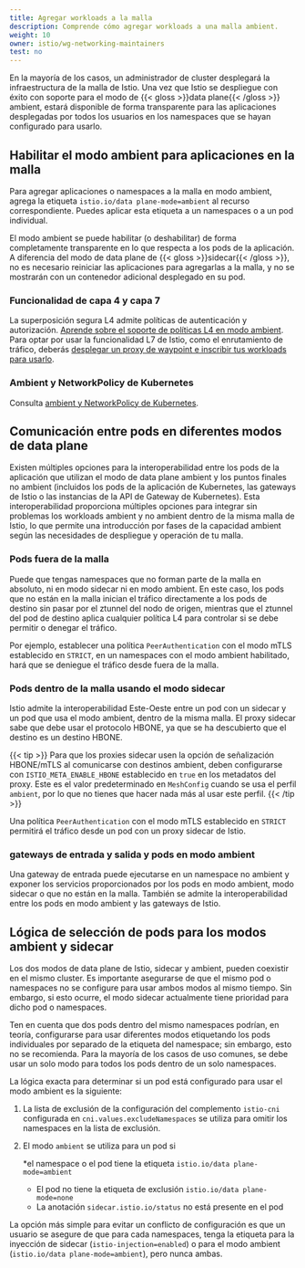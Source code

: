 ```yaml
---
title: Agregar workloads a la malla
description: Comprende cómo agregar workloads a una malla ambient.
weight: 10
owner: istio/wg-networking-maintainers
test: no
---
```


En la mayoría de los casos, un administrador de cluster desplegará la infraestructura de la malla de Istio. Una vez que Istio se despliegue con éxito con soporte para el modo de {{< gloss >}}data plane{{< /gloss >}} ambient, estará disponible de forma transparente para las aplicaciones desplegadas por todos los usuarios en los namespaces que se hayan configurado para usarlo.

## Habilitar el modo ambient para aplicaciones en la malla

Para agregar aplicaciones o namespaces a la malla en modo ambient, agrega la etiqueta `istio.io/data plane-mode=ambient` al recurso correspondiente. Puedes aplicar esta etiqueta a un namespaces o a un pod individual.

El modo ambient se puede habilitar (o deshabilitar) de forma completamente transparente en lo que respecta a los pods de la aplicación. A diferencia del modo de data plane de {{< gloss >}}sidecar{{< /gloss >}}, no es necesario reiniciar las aplicaciones para agregarlas a la malla, y no se mostrarán con un contenedor adicional desplegado en su pod.

### Funcionalidad de capa 4 y capa 7

La superposición segura L4 admite políticas de autenticación y autorización. [Aprende sobre el soporte de políticas L4 en modo ambient](/es/docs/ambient/usage/l4-policy/). Para optar por usar la funcionalidad L7 de Istio, como el enrutamiento de tráfico, deberás [desplegar un proxy de waypoint e inscribir tus workloads para usarlo](/es/docs/ambient/usage/waypoint/).

### Ambient y NetworkPolicy de Kubernetes

Consulta [ambient y NetworkPolicy de Kubernetes](/es/docs/ambient/usage/networkpolicy/).

## Comunicación entre pods en diferentes modos de data plane

Existen múltiples opciones para la interoperabilidad entre los pods de la aplicación que utilizan el modo de data plane ambient y los puntos finales no ambient (incluidos los pods de la aplicación de Kubernetes, las gateways de Istio o las instancias de la API de Gateway de Kubernetes). Esta interoperabilidad proporciona múltiples opciones para integrar sin problemas los workloads ambient y no ambient dentro de la misma malla de Istio, lo que permite una introducción por fases de la capacidad ambient según las necesidades de despliegue y operación de tu malla.

### Pods fuera de la malla

Puede que tengas namespaces que no forman parte de la malla en absoluto, ni en modo sidecar ni en modo ambient. En este caso, los pods que no están en la malla inician el tráfico directamente a los pods de destino sin pasar por el ztunnel del nodo de origen, mientras que el ztunnel del pod de destino aplica cualquier política L4 para controlar si se debe permitir o denegar el tráfico.

Por ejemplo, establecer una política `PeerAuthentication` con el modo mTLS establecido en `STRICT`, en un namespaces con el modo ambient habilitado, hará que se deniegue el tráfico desde fuera de la malla.

### Pods dentro de la malla usando el modo sidecar

Istio admite la interoperabilidad Este-Oeste entre un pod con un sidecar y un pod que usa el modo ambient, dentro de la misma malla. El proxy sidecar sabe que debe usar el protocolo HBONE, ya que se ha descubierto que el destino es un destino HBONE.

{{< tip >}}
Para que los proxies sidecar usen la opción de señalización HBONE/mTLS al comunicarse con destinos ambient, deben configurarse con `ISTIO_META_ENABLE_HBONE` establecido en `true` en los metadatos del proxy. Este es el valor predeterminado en `MeshConfig` cuando se usa el perfil `ambient`, por lo que no tienes que hacer nada más al usar este perfil.
{{< /tip >}}

Una política `PeerAuthentication` con el modo mTLS establecido en `STRICT` permitirá el tráfico desde un pod con un proxy sidecar de Istio.

### gateways de entrada y salida y pods en modo ambient

Una gateway de entrada puede ejecutarse en un namespace no ambient y exponer los servicios proporcionados por los pods en modo ambient, modo sidecar o que no están en la malla. También se admite la interoperabilidad entre los pods en modo ambient y las gateways de Istio.

## Lógica de selección de pods para los modos ambient y sidecar

Los dos modos de data plane de Istio, sidecar y ambient, pueden coexistir en el mismo cluster. Es importante asegurarse de que el mismo pod o namespaces no se configure para usar ambos modos al mismo tiempo. Sin embargo, si esto ocurre, el modo sidecar actualmente tiene prioridad para dicho pod o namespaces.

Ten en cuenta que dos pods dentro del mismo namespaces podrían, en teoría, configurarse para usar diferentes modos etiquetando los pods individuales por separado de la etiqueta del namespace; sin embargo, esto no se recomienda. Para la mayoría de los casos de uso comunes, se debe usar un solo modo para todos los pods dentro de un solo namespaces.

La lógica exacta para determinar si un pod está configurado para usar el modo ambient es la siguiente:

1. La lista de exclusión de la configuración del complemento `istio-cni` configurada en `cni.values.excludeNamespaces` se utiliza para omitir los namespaces en la lista de exclusión.
1. El modo `ambient` se utiliza para un pod si

    *el namespace o el pod tiene la etiqueta `istio.io/data plane-mode=ambient`
    * El pod no tiene la etiqueta de exclusión `istio.io/data plane-mode=none`
    * La anotación `sidecar.istio.io/status` no está presente en el pod

La opción más simple para evitar un conflicto de configuración es que un usuario se asegure de que para cada namespaces, tenga la etiqueta para la inyección de sidecar (`istio-injection=enabled`) o para el modo ambient (`istio.io/data plane-mode=ambient`), pero nunca ambas.
